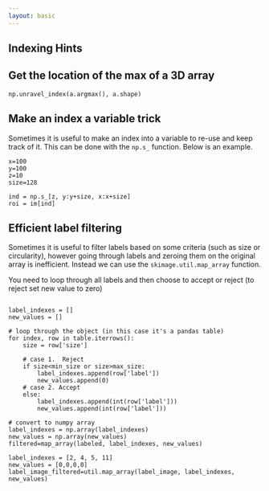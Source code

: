 ```yaml
---
layout: basic
---
```


## Indexing Hints

## Get the location of the max of a 3D array

```
np.unravel_index(a.argmax(), a.shape)
```

## Make an index a variable trick

Sometimes it is useful to make an index into a variable to re-use and keep track of it.  This can be done with the ```np.s_``` function.  Below is an example.  

```  
x=100
y=100
z=10
size=128

ind = np.s_[z, y:y+size, x:x+size]
roi = im[ind]
```

## Efficient label filtering 

Sometimes it is useful to filter labels based on some criteria (such as size or circularity), however going through labels and zeroing them on the original array is inefficient.  Instead we can use the ```skimage.util.map_array``` function.  

You need to loop through all labels and then choose to accept or reject (to reject set new value to zero)

```

label_indexes = []
new_values = []

# loop through the object (in this case it's a pandas table) 
for index, row in table.iterrows():
    size = row['size']
    
    # case 1.  Reject
    if size<min_size or size>max_size:
        label_indexes.append(row['label'])
        new_values.append(0)
    # case 2. Accept
    else:
        label_indexes.append(int(row['label']))
        new_values.append(int(row['label'])) 

# convert to numpy array
label_indexes = np.array(label_indexes)
new_values = np.array(new_values)
filtered=map_array(labeled, label_indexes, new_values)

label_indexes = [2, 4, 5, 11]
new_values = [0,0,0,0]
label_image_filtered=util.map_array(label_image, label_indexes, new_values)
```

